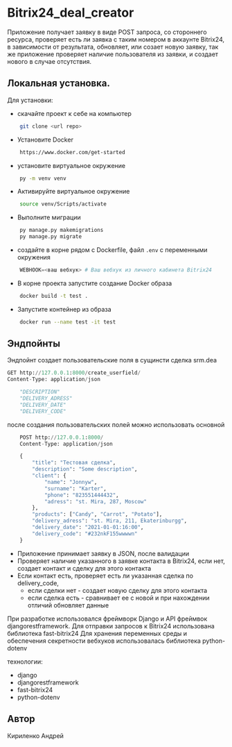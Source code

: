 # Bitrix24_deal_creator 

Приложение получает заявку в виде POST запроса, со стороннего ресурса, проверяет  есть ли заявка с таким номером в аккаунте Bitrix24, в зависимости от результата, обновляет, или созает новую заявку, так же приложение проверяет наличие пользователя из заявки, и создает нового в случае отсутствия.

## Локальная установка. 
Для установки: 
* скачайте проект к себе на компьютер 
```bash
    git clone <url repo>
```
* Установите Docker 
```bash
    https://www.docker.com/get-started
```
* установите виртуальное окружение
```bash
    py -m venv venv
```
* Активируйте виртуальное окружение
```bash
    source venv/Scripts/activate
```
* Выполните миграции
```bash
    py manage.py makemigrations
    py manage.py migrate
```
* создайте в корне рядом с Dockerfile, файл ```.env``` с переменными окружения
```python
    WEBHOOK=<ваш вебхук> # Ваш вебхук из личного кабинета Bitrix24
```
* В корне проекта запустите создание Docker образа
```bash
    docker build -t test .
```

* Запустите контейнер из образа
```bash
    docker run --name test -it test
```


## Эндпойнты 

Эндпойнт создает пользовательские поля в сущинсти сделка srm.dea
```python
GET http://127.0.0.1:8000/create_userfield/
Content-Type: application/json
```
```python
    "DESCRIPTION"
    "DELIVERY_ADRESS"
    "DELIVERY_DATE"
    "DELIVERY_CODE"
```

после создания пользовательских полей можно использовать основной
```python
    POST http://127.0.0.1:8000/
    Content-Type: application/json

    {
        "title": "Тестовая сделка",
        "description": "Some description",
        "client": {
            "name": "Jonnyw",
            "surname": "Karter",
            "phone": "823551444432",
            "adress": "st. Mira, 287, Moscow"
        },
        "products": ["Candy", "Carrot", "Potato"],
        "delivery_adress": "st. Mira, 211, Ekaterinburgg",
        "delivery_date": "2021-01-01:16:00",
        "delivery_code": "#232nkF155wwwwn"
    }
```
* Приложение принимает заявку в JSON, после валидации
* Проверяет наличие указанного в заявке контакта в Bitrix24, если нет, создает контакт
и сделку для этого контакта
* Если контакт есть, проверяет есть ли указанная сделка по delivery_code,
    * если сделки нет - создает новую сделку для этого контакта
    * если сделка есть - сравнивает ее с новой и при нахождении отличий обновляет данные


При разработке использовался фреймворк Django и API фреймвок djangorestframework. 
Для отправки запросов к Bitrix24 использована библиотека fast-bitrix24
Для хранения переменных среды и обеспечения секретности вебхуков использовалась библиотека python-dotenv

технологии:
- django
- djangorestframework
- fast-bitrix24
- python-dotenv

## Автор
Кириленко Андрей


